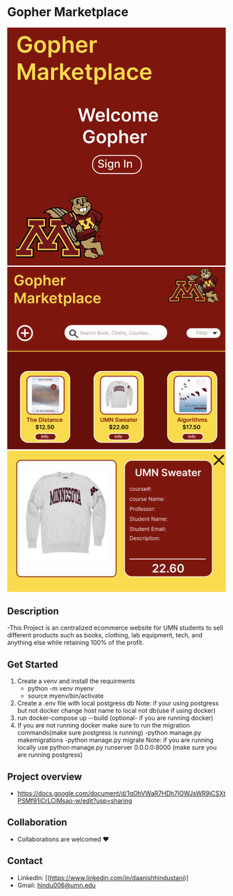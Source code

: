 # Gopher Marketplace
![Alt text](https://github.com/Daanish-Hindustani/Gopher_Marketplace/blob/main/readme_imgs/login.png?/raw=true)
![Alt text](https://github.com/Daanish-Hindustani/Gopher_Marketplace/blob/main/readme_imgs/main.png?/raw=true)
![Alt text](https://github.com/Daanish-Hindustani/Gopher_Marketplace/blob/main/readme_imgs/detail_view.png?/raw=true)

## Description
-This Project is an centralized ecommerce website for UMN students to sell different products such as books, clothing, lab equipment, tech, and anything else while retaining 100% of the profit. 

## Get Started
 1. Create a venv and install the requirments
    - python -m venv myenv
    - source myenv/bin/activate
 2. Create a .env file with local postgress db
    Note: if your using postgress but not docker change host name to local not db(use if using docker)
 3. run docker-compose up --build (optional- if you are running docker)
 4. If you are not running docker make sure to run the migration commands(make sure postgress is running)
      -python manage.py makemigrations
      -python manage.py migrate
    Note: if you are running locally use python manage.py runserver 0.0.0.0:8000 (make sure you are running postgress)
    
## Project overview
- https://docs.google.com/document/d/1gOhVWaR7HDh7IOWJsWR9jCSXtPSMf91iCrLCiMsao-w/edit?usp=sharing

## Collaboration
- Collaborations are welcomed ❤️
   
## Contact
 - LinkedIn: [(https://www.linkedin.com/in/daanishhindustani)]
 - Gmail: hindu006@umn.edu
